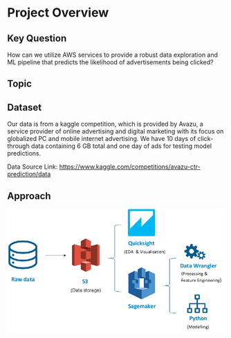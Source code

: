 # Project Overview
## Key Question
How can we utilize AWS services to provide a robust data exploration and ML pipeline that predicts the likelihood of advertisements being clicked?

## Topic

## Dataset
Our data is from a kaggle competition, which is provided by Avazu, a service provider of online advertising and digital marketing with its focus on globalized PC and mobile internet advertising. We have 10 days of click-through data containing 6 GB total and one day of ads for testing model predictions.

Data Source Link: https://www.kaggle.com/competitions/avazu-ctr-prediction/data

## Approach
![Alt text](/trendsrm1.png)

